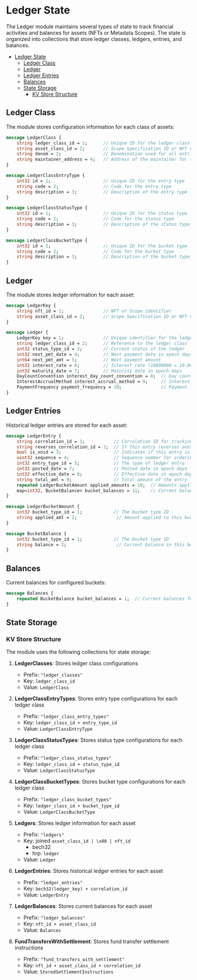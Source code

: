 # Ledger State

The Ledger module maintains several types of state to track financial activities and balances for assets (NFTs or Metadata Scopes). The state is organized into collections that store ledger classes, ledgers, entries, and balances.

<!-- TOC -->
- [Ledger State](#ledger-state)
  - [Ledger Class](#ledger-class)
  - [Ledger](#ledger)
  - [Ledger Entries](#ledger-entries)
  - [Balances](#balances)
  - [State Storage](#state-storage)
    - [KV Store Structure](#kv-store-structure)

## Ledger Class

The module stores configuration information for each class of assets:

```protobuf
message LedgerClass {
    string ledger_class_id = 1;      // Unique ID for the ledger class
    string asset_class_id = 2;       // Scope Specification ID or NFT Class ID
    string denom = 3;                // Denomination used for all entries in this class
    string maintainer_address = 4;   // Address of the maintainer for the ledger class
}

message LedgerClassEntryType {
    int32 id = 1;                    // Unique ID for the entry type
    string code = 2;                 // Code for the entry type
    string description = 3;          // Description of the entry type
}

message LedgerClassStatusType {
    int32 id = 1;                    // Unique ID for the status type
    string code = 2;                 // Code for the status type
    string description = 3;          // Description of the status type
}

message LedgerClassBucketType {
    int32 id = 1;                    // Unique ID for the bucket type
    string code = 2;                 // Code for the bucket type
    string description = 3;          // Description of the bucket type
}
```

## Ledger

The module stores ledger information for each asset:

```protobuf
message LedgerKey {
    string nft_id = 1;               // NFT or Scope identifier
    string asset_class_id = 2;       // Scope Specification ID or NFT Class ID
}

message Ledger {
    LedgerKey key = 1;               // Unique identifier for the ledger
    string ledger_class_id = 2;      // Reference to the ledger class
    int32 status_type_id = 3;        // Current status of the ledger
    int32 next_pmt_date = 4;         // Next payment date in epoch days
    int64 next_pmt_amt = 5;          // Next payment amount
    int32 interest_rate = 6;         // Interest rate (10000000 = 10.000000%)
    int32 maturity_date = 7;         // Maturity date in epoch days
    DayCountConvention interest_day_count_convention = 8;  // Day count convention
    InterestAccrualMethod interest_accrual_method = 9;     // Interest accrual method
    PaymentFrequency payment_frequency = 10;               // Payment frequency
}
```

## Ledger Entries

Historical ledger entries are stored for each asset:

```protobuf
message LedgerEntry {
    string correlation_id = 1;           // Correlation ID for tracking with external systems (max 50 characters)
    string reverses_correlation_id = 2;  // If this entry reverses another entry, the correlation ID of the reversed entry
    bool is_void = 3;                    // Indicates if this entry is void and should be excluded from balance calculations
    uint32 sequence = 4;                 // Sequence number for ordering entries with same effective date (less than 100)
    int32 entry_type_id = 5;             // The type of ledger entry
    int32 posted_date = 7;               // Posted date in epoch days
    int32 effective_date = 8;            // Effective date in epoch days
    string total_amt = 9;                // Total amount of the entry
    repeated LedgerBucketAmount applied_amounts = 10;  // Amounts applied to different buckets
    map<int32, BucketBalance> bucket_balances = 11;    // Current balances for each bucket
}

message LedgerBucketAmount {
    int32 bucket_type_id = 1;            // The bucket type ID
    string applied_amt = 2;               // Amount applied to this bucket
}

message BucketBalance {
    int32 bucket_type_id = 1;            // The bucket type ID
    string balance = 2;                   // Current balance in this bucket
}
```

## Balances

Current balances for configured buckets:

```protobuf
message Balances {
    repeated BucketBalance bucket_balances = 1;  // Current balances for each bucket type
}
```

## State Storage

### KV Store Structure
The module uses the following collections for state storage:

1. **LedgerClasses**: Stores ledger class configurations
   - Prefix: `"ledger_classes"`
   - Key: `ledger_class_id`
   - Value: `LedgerClass`

2. **LedgerClassEntryTypes**: Stores entry type configurations for each ledger class
   - Prefix: `"ledger_class_entry_types"`
   - Key: `ledger_class_id + entry_type_id`
   - Value: `LedgerClassEntryType`

3. **LedgerClassStatusTypes**: Stores status type configurations for each ledger class
   - Prefix: `"ledger_class_status_types"`
   - Key: `ledger_class_id + status_type_id`
   - Value: `LedgerClassStatusType`

4. **LedgerClassBucketTypes**: Stores bucket type configurations for each ledger class
   - Prefix: `"ledger_class_bucket_types"`
   - Key: `ledger_class_id + bucket_type_id`
   - Value: `LedgerClassBucketType`

5. **Ledgers**: Stores ledger information for each asset
   - Prefix: `"ledgers"`
   - Key: joined `asset_class_id | \x00 | nft_id`
     - bech32
     - hrp: `ledger`
   - Value: `Ledger`

6. **LedgerEntries**: Stores historical ledger entries for each asset
   - Prefix: `"ledger_entries"`
   - Key:  `bech32(ledger_key) + correlation_id`
   - Value: `LedgerEntry`

7. **LedgerBalances**: Stores current balances for each asset
   - Prefix: `"ledger_balances"`
   - Key: `nft_id + asset_class_id`
   - Value: `Balances`

8. **FundTransfersWithSettlement**: Stores fund transfer settlement instructions
   - Prefix: `"fund_transfers_with_settlement"`
   - Key: `nft_id + asset_class_id + correlation_id`
   - Value: `StoredSettlementInstructions` 